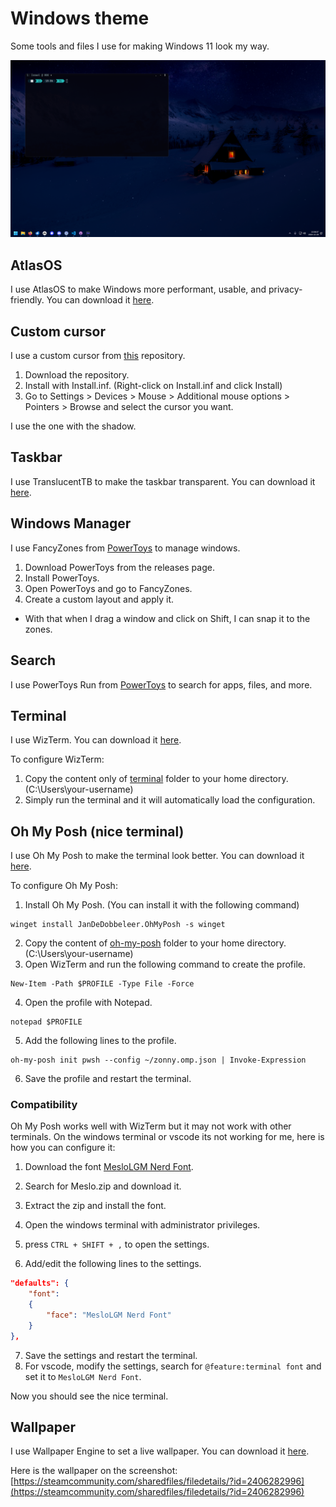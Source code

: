 # Windows theme
Some tools and files I use for making Windows 11 look my way.

[![Windows 11](./screenshot.png)](./![preview.png](screenshot.png))

## AtlasOS
I use AtlasOS to make Windows more performant, usable, and privacy-friendly. You can download it [here](https://atlasos.net/).

## Custom cursor
I use a custom cursor from [this](https://github.com/antiden/macOS-cursors-for-Windows) repository.

1. Download the repository.
2. Install with Install.inf. (Right-click on Install.inf and click Install)
3. Go to Settings > Devices > Mouse > Additional mouse options > Pointers > Browse and select the cursor you want.

I use the one with the shadow.

## Taskbar
I use TranslucentTB to make the taskbar transparent. You can download it [here](https://github.com/TranslucentTB/TranslucentTB).

## Windows Manager
I use FancyZones from [PowerToys](https://github.com/microsoft/PowerToys) to manage windows.

1. Download PowerToys from the releases page.
2. Install PowerToys.
3. Open PowerToys and go to FancyZones.
4. Create a custom layout and apply it.

* With that when I drag a window and click on Shift, I can snap it to the zones.

## Search
I use PowerToys Run from [PowerToys](https://github.com/microsoft/PowerToys) to search for apps, files, and more.

## Terminal
I use WizTerm. You can download it [here](https://wezfurlong.org/wezterm/index.html).

To configure WizTerm:

1. Copy the content only of [terminal](./terminal) folder to your home directory. (C:\Users\your-username)
2. Simply run the terminal and it will automatically load the configuration.

## Oh My Posh (nice terminal)
I use Oh My Posh to make the terminal look better. You can download it [here](https://ohmyposh.dev/).

To configure Oh My Posh:

1. Install Oh My Posh. (You can install it with the following command)
```
winget install JanDeDobbeleer.OhMyPosh -s winget
```
2. Copy the content of [oh-my-posh](./oh-my-posh) folder to your home directory. (C:\Users\your-username)
3. Open WizTerm and run the following command to create the profile.
```
New-Item -Path $PROFILE -Type File -Force
```
4. Open the profile with Notepad.
```
notepad $PROFILE
```
5. Add the following lines to the profile.
```
oh-my-posh init pwsh --config ~/zonny.omp.json | Invoke-Expression
```
6. Save the profile and restart the terminal.

### Compatibility
Oh My Posh works well with WizTerm but it may not work with other terminals.
On the windows terminal or vscode its not working for me, here is how you can configure it:

1. Download the font [MesloLGM Nerd Font](https://github.com/ryanoasis/nerd-fonts/releases).
2. Search for Meslo.zip and download it.
3. Extract the zip and install the font.

4. Open the windows terminal with administrator privileges.
5. press `CTRL + SHIFT + ,` to open the settings.
6. Add/edit the following lines to the settings.
```json
"defaults": {
    "font":
    {
        "face": "MesloLGM Nerd Font"
    }
},
```
7. Save the settings and restart the terminal.
8. For vscode, modify the settings, search for `@feature:terminal font` and set it to `MesloLGM Nerd Font`.

Now you should see the nice terminal.

## Wallpaper
I use Wallpaper Engine to set a live wallpaper. You can download it [here](https://store.steampowered.com/app/431960/Wallpaper_Engine/).

Here is the wallpaper on the screenshot: [https://steamcommunity.com/sharedfiles/filedetails/?id=2406282996](https://steamcommunity.com/sharedfiles/filedetails/?id=2406282996)